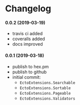 # Changelog

#### 0.0.2 (2019-03-19)

* travis ci added
* coveralls added
* docs improved

#### 0.0.1 (2019-03-18)

* publish to hex.pm
* publish to github
* initial commit:
  * `EctoExtensions.Searchable`
  * `EctoExtensions.Sortable`
  * `EctoExtensions.Pageable`
  * `EctoExtensions.Validators`
